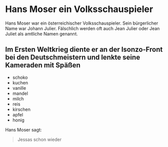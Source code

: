 # Hans Moser ein Volksschauspieler
Hans Moser war ein österreichischer Volksschauspieler. Sein bürgerlicher Name war Johann Julier. Fälschlich werden oft auch Jean Julier oder Jean Juliet als amtliche Namen genannt.
## Im Ersten Weltkrieg diente er an der Isonzo-Front bei den Deutschmeistern und lenkte seine Kameraden mit Späßen 
* schoko
* kuchen
* vanille
* mandel
* milch 
* reis
* kirschen
* apfel
* honig

Hans Moser sagt:
> Jessas schon wieder
